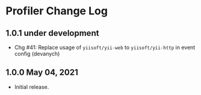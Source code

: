 # Profiler Change Log

## 1.0.1 under development

- Chg #41: Replace usage of `yiisoft/yii-web` to `yiisoft/yii-http` in event config (devanych)

## 1.0.0 May 04, 2021

- Initial release.
